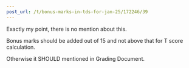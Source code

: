 ```yaml
---
post_url: /t/bonus-marks-in-tds-for-jan-25/172246/39
---
```

Exactly my point, there is no mention about this.

Bonus marks should be added out of 15 and not above that for T score calculation.

Otherwise it SHOULD mentioned in Grading Document.